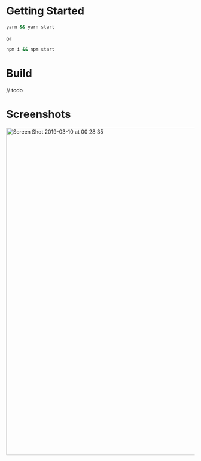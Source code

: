 # Getting Started

```bash
yarn && yarn start
```

or

```bash
npm i && npm start
```

# Build

// todo


# Screenshots

<img width="875" alt="Screen Shot 2019-03-10 at 00 28 35" src="https://user-images.githubusercontent.com/18642966/54074292-c60c4d00-42cb-11e9-820c-5e309d0f098e.png">
